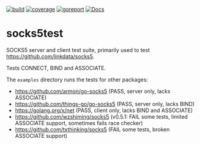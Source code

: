 [![build](https://github.com/linkdata/socks5test/actions/workflows/build.yml/badge.svg)](https://github.com/linkdata/socks5test/actions/workflows/build.yml)
[![coverage](https://coveralls.io/repos/github/linkdata/socks5test/badge.svg?branch=main)](https://coveralls.io/github/linkdata/socks5test?branch=main)
[![goreport](https://goreportcard.com/badge/github.com/linkdata/socks5test)](https://goreportcard.com/report/github.com/linkdata/socks5test)
[![Docs](https://godoc.org/github.com/linkdata/socks5test?status.svg)](https://godoc.org/github.com/linkdata/socks5test)

# socks5test

SOCKS5 server and client test suite, primarily used to test https://github.com/linkdata/socks5.

Tests CONNECT, BIND and ASSOCIATE.

The `examples` directory runs the tests for other packages:

* https://github.com/armon/go-socks5 (PASS, server only, lacks ASSOCIATE)
* https://github.com/things-go/go-socks5 (PASS, server only, lacks BIND)
* https://golang.org/x/net (PASS, client only, lacks BIND and ASSOCIATE)
* https://github.com/wzshiming/socks5 (v0.5.1: FAIL some tests, limited ASSOCIATE support, sometimes fails race checker)
* https://github.com/txthinking/socks5 (FAIL some tests, broken ASSOCIATE support)
